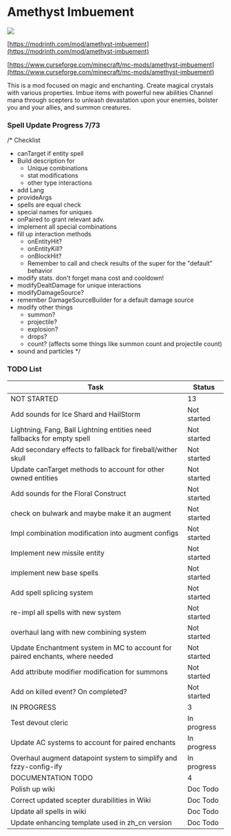 # Amethyst Imbuement
<p align="left">
<a href="https://opensource.org/licenses/MIT"><img src="https://img.shields.io/badge/License-MIT-brightgreen.svg"></a>
</p>

[https://modrinth.com/mod/amethyst-imbuement](https://modrinth.com/mod/amethyst-imbuement)

[https://www.curseforge.com/minecraft/mc-mods/amethyst-imbuement](https://www.curseforge.com/minecraft/mc-mods/amethyst-imbuement)

This is a mod focused on magic and enchanting. 
Create magical crystals with various properties. 
Imbue items with powerful new abilities 
Channel mana through scepters to unleash devastation upon your enemies, bolster you and your allies, and summon creatures.

### Spell Update Progress 7/73

/*
Checklist
- canTarget if entity spell
- Build description for
  - Unique combinations
  - stat modifications
  - other type interactions
- add Lang
- provideArgs
- spells are equal check
- special names for uniques
- onPaired to grant relevant adv.
- implement all special combinations
- fill up interaction methods
  - onEntityHit?
  - onEntityKill?
  - onBlockHit?
  - Remember to call and check results of the super for the "default" behavior
- modify stats. don't forget mana cost and cooldown!
- modifyDealtDamage for unique interactions
- modifyDamageSource?
- remember DamageSourceBuilder for a default damage source
- modify other things
  - summon?
  - projectile?
  - explosion?
  - drops?
  - count? (affects some things like summon count and projectile count)
- sound and particles
*/

### TODO List
| Task                                                                         | Status      |
|------------------------------------------------------------------------------|-------------|
| NOT STARTED                                                                  | 13          |
| Add sounds for Ice Shard and HailStorm                                       | Not started |
| Lightning, Fang, Ball Lightning entities need fallbacks for empty spell      | Not started |
| Add secondary effects to fallback for fireball/wither skull                  | Not started |
| Update canTarget methods to account for other owned entities                 | Not started |
| Add sounds for the Floral Construct                                          | Not started |
| check on bulwark and maybe make it an augment                                | Not started |
| Impl combination modification into augment configs                           | Not started |
| Implement new missile entity                                                 | Not started |
| implement new base spells                                                    | Not started |
| Add spell splicing system                                                    | Not started |
| re-impl all spells with new system                                           | Not started |
| overhaul lang with new combining system                                      | Not started |
| Update Enchantment system in MC to account for paired enchants, where needed | Not started |
| Add attribute modifier modification for summons                              | Not started |
| Add on killed event? On completed?                                           | Not started |
| IN PROGRESS                                                                  | 3           |
| Test devout cleric                                                           | In progress |
| Update AC systems to account for paired enchants                             | In progress |
| Overhaul augment datapoint system to simplify and fzzy-config-ify            | In progress |
| DOCUMENTATION TODO                                                           | 4           |
| Polish up wiki                                                               | Doc Todo    |
| Correct updated scepter durabilities in Wiki                                 | Doc Todo    |
| Update all spells in wiki                                                    | Doc Todo    |
| Update enhancing template used in zh_cn version                              | Doc Todo    |

